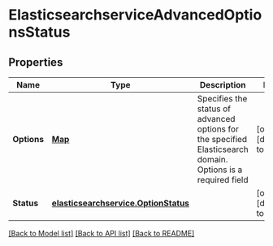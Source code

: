 # ElasticsearchserviceAdvancedOptionsStatus
## Properties

Name | Type | Description | Notes
------------ | ------------- | ------------- | -------------
**Options** | [**Map**](string.md) | Specifies the status of advanced options for the specified Elasticsearch domain.  Options is a required field | [optional] [default to null]
**Status** | [**elasticsearchservice.OptionStatus**](elasticsearchservice.OptionStatus.md) |  | [optional] [default to null]

[[Back to Model list]](../README.md#documentation-for-models) [[Back to API list]](../README.md#documentation-for-api-endpoints) [[Back to README]](../README.md)

